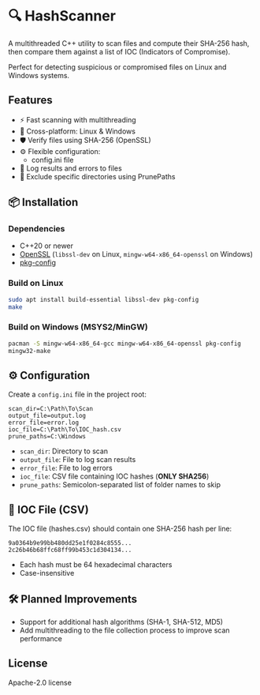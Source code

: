 # 🔍 HashScanner

A multithreaded C++ utility to scan files and compute their SHA-256 hash, then compare them against a list of IOC (Indicators of Compromise).

Perfect for detecting suspicious or compromised files on Linux and Windows systems.

## Features

- ⚡ Fast scanning with multithreading
- 📂 Cross-platform: Linux & Windows
- 🛡 Verify files using SHA-256 (OpenSSL)
- ⚙️ Flexible configuration:
    - config.ini file
- 📝 Log results and errors to files
- 🚫 Exclude specific directories using PrunePaths

## 📦 Installation
### Dependencies

- C++20 or newer  
- [OpenSSL](https://www.openssl.org/) (`libssl-dev` on Linux, `mingw-w64-x86_64-openssl` on Windows)
- [pkg-config](https://www.freedesktop.org/wiki/Software/pkg-config/)

### Build on Linux

```sh
sudo apt install build-essential libssl-dev pkg-config
make
```

### Build on Windows (MSYS2/MinGW)

```sh
pacman -S mingw-w64-x86_64-gcc mingw-w64-x86_64-openssl pkg-config
mingw32-make
```


## ⚙️ Configuration

Create a `config.ini` file in the project root:

```
scan_dir=C:\Path\To\Scan
output_file=output.log
error_file=error.log
ioc_file=C:\Path\To\IOC_hash.csv
prune_paths=C:\Windows
```

- `scan_dir`: Directory to scan  
- `output_file`: File to log scan results  
- `error_file`: File to log errors  
- `ioc_file`: CSV file containing IOC hashes (**ONLY SHA256**)
- `prune_paths`: Semicolon-separated list of folder names to skip  



## 📄 IOC File (CSV)
The IOC file (hashes.csv) should contain one SHA-256 hash per line:
```
9a0364b9e99bb480dd25e1f0284c8555...
2c26b46b68ffc68ff99b453c1d304134...
```
- Each hash must be 64 hexadecimal characters
- Case-insensitive

## 🛠 Planned Improvements

- Support for additional hash algorithms (SHA-1, SHA-512, MD5)
- Add multithreading to the file collection process to improve scan performance

## License

Apache-2.0 license
